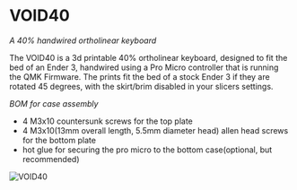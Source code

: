 # VOID40
*A 40% handwired ortholinear keyboard*

The VOID40 is a 3d printable 40% ortholinear keyboard, designed to fit the bed of an Ender 3, handwired using a Pro Micro controller that is running the QMK Firmware.
The prints fit the bed of a stock Ender 3 if they are rotated 45 degrees, with the skirt/brim disabled in your slicers settings.

*BOM for case assembly*
* 4 M3x10 countersunk screws for the top plate
* 4 M3x10(13mm overall length, 5.5mm diameter head) allen head screws for the bottom plate
* hot glue for securing the pro micro to the bottom case(optional, but recommended)

![VOID40](https://i.imgur.com/dhAZlNd.jpg)
